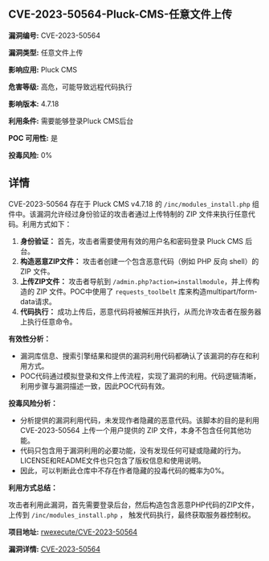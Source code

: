 ## CVE-2023-50564-Pluck-CMS-任意文件上传

**漏洞编号:** CVE-2023-50564

**漏洞类型:** 任意文件上传

**影响应用:** Pluck CMS

**危害等级:** 高危，可能导致远程代码执行

**影响版本:** 4.7.18

**利用条件:** 需要能够登录Pluck CMS后台

**POC 可用性:** 是

**投毒风险:** 0%

## 详情

CVE-2023-50564 存在于 Pluck CMS v4.7.18 的 `/inc/modules_install.php` 组件中。该漏洞允许经过身份验证的攻击者通过上传特制的 ZIP 文件来执行任意代码。利用方式如下：

1.  **身份验证：** 首先，攻击者需要使用有效的用户名和密码登录 Pluck CMS 后台。
2.  **构造恶意ZIP文件：**  攻击者创建一个包含恶意代码（例如 PHP 反向 shell）的 ZIP 文件。
3.  **上传ZIP文件：** 攻击者导航到 `/admin.php?action=installmodule`，并上传构造的 ZIP 文件。POC中使用了 `requests_toolbelt` 库来构造multipart/form-data请求。
4.  **代码执行：**  成功上传后，恶意代码将被解压并执行，从而允许攻击者在服务器上执行任意命令。

**有效性分析：**

*   漏洞库信息、搜索引擎结果和提供的漏洞利用代码都确认了该漏洞的存在和利用方式。
*   POC代码通过模拟登录和文件上传流程，实现了漏洞的利用。代码逻辑清晰，利用步骤与漏洞描述一致，因此POC代码有效。

**投毒风险分析：**

*   分析提供的漏洞利用代码，未发现作者隐藏的恶意代码。该脚本的目的是利用 CVE-2023-50564 上传一个用户提供的 ZIP 文件，本身不包含任何其他功能。
*   代码只包含用于漏洞利用的必要功能，没有发现任何可疑或隐藏的行为。LICENSE和README文件也只包含了版权信息和使用说明。
*   因此，可以判断此仓库中不存在作者隐藏的投毒代码的概率为0%。

**利用方式总结：**

攻击者利用此漏洞，首先需要登录后台，然后构造包含恶意PHP代码的ZIP文件，上传到 `/inc/modules_install.php` ， 触发代码执行，最终获取服务器控制权。

**项目地址:** [rwexecute/CVE-2023-50564](https://github.com/rwexecute/CVE-2023-50564)

**漏洞详情:** [CVE-2023-50564](https://nvd.nist.gov/vuln/detail/CVE-2023-50564)